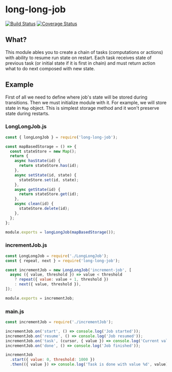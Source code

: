 # long-long-job

[![Build Status](https://travis-ci.org/pldin601/long-long-job.svg?branch=master)](https://travis-ci.org/pldin601/long-long-job)
[![Coverage Status](https://coveralls.io/repos/github/pldin601/long-long-job/badge.svg?branch=master)](https://coveralls.io/github/pldin601/long-long-job?branch=master)

## What?

This module ables you to create a chain of tasks (computations or actions) with ability to resume run state on restart.
Each task receives state of previous task (or initial state if it is first in chain) and must return action what to do next composed with new state.

## Example

First of all we need to define where job's state will be stored during transitions. Then we must initialize module with it.
For example, we will store state in `Map` object. This is simplest storage method and it won't preserve state during restarts.

### LongLongJob.js

```javascript
const { longLongJob } = require('long-long-job');

const mapBasedStorage = () => {
  const stateStore = new Map();
  return {
    async hasState(id) {
      return stateStore.has(id);
    },
    async setState(id, state) {
      stateStore.set(id, state);
    },
    async getState(id) {
      return stateStore.get(id);
    },
    async clean(id) {
      stateStore.delete(id);
    },
  };
};

module.exports = longLongJob(mapBasedStorage());
```

### incrementJob.js

```javascript
const LongLongJob = require('./LongLongJob');
const { repeat, next } = require('long-long-job');

const incrementJob = new LongLongJob('increment-job', [
  async ({ value, threshold }) => value < threshold
    ? repeat({ value: value + 1, threshold })
    : next({ value, threshold }),
]);

module.exports = incrementJob;
```

### main.js

```javascript
const incrementJob = require('./incrementJob');

incrementJob.on('start', () => console.log('Job started'));
incrementJob.on('resume', () => console.log('Job resumed'));
incrementJob.on('task', (cursor, { value }) => console.log('Current value is %d', value));
incrementJob.on('done', () => console.log('Job finished'));

incrementJob
  .start({ value: 0, threshold: 1000 })
  .then(({ value }) => console.log('Task is done with value %d', value));
```

